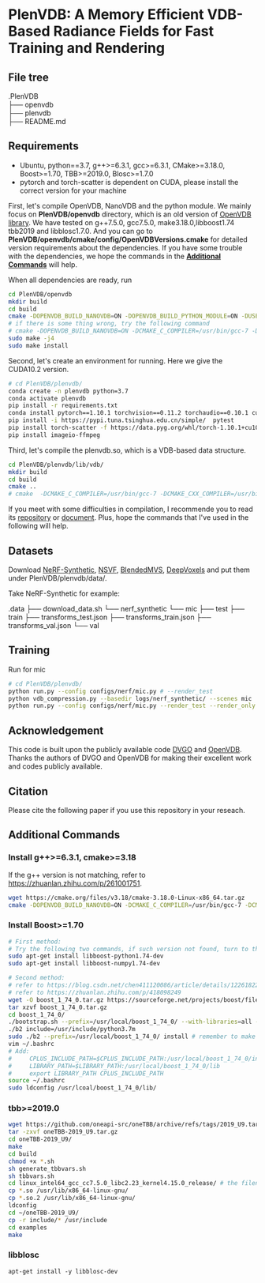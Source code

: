 # PlenVDB: A Memory Efficient VDB-Based Radiance Fields for Fast Training and Rendering



## File tree

.PlenVDB  
├── openvdb  
├── plenvdb  
├── README.md  

## Requirements

- Ubuntu, python==3.7, g++>=6.3.1, gcc>=6.3.1, CMake>=3.18.0, Boost>=1.70, TBB>=2019.0, Blosc>=1.7.0
- pytorch and torch-scatter is dependent on CUDA, please install the correct version for your machine

First, let's compile OpenVDB, NanoVDB and the python module. We mainly focus on **PlenVDB/openvdb** directory, which is an old version of [OpenVDB library](https://github.com/AcademySoftwareFoundation/openvdb). We have tested on g++7.5.0, gcc7.5.0, make3.18.0,libboost1.74 tbb2019 and libblosc1.7.0. And you can go to **PlenVDB/openvdb/cmake/config/OpenVDBVersions.cmake** for detailed version requirements about the dependencies. If you have some trouble with the dependencies, we hope the commands in the **[Additional Commands](#Additional-Commands)** will help.

When all dependencies are ready, run

```bash
cd PlenVDB/openvdb
mkdir build
cd build
cmake -DOPENVDB_BUILD_NANOVDB=ON -DOPENVDB_BUILD_PYTHON_MODULE=ON -DUSE_NUMPY=ON ..
# if there is some thing wrong, try the following command
# cmake -DOPENVDB_BUILD_NANOVDB=ON -DCMAKE_C_COMPILER=/usr/bin/gcc-7 -DCMAKE_CXX_COMPILER=/usr/bin/g++-7 -DOPENVDB_BUILD_PYTHON_MODULE=ON -DCMAKE_PREFIX_PATH=/usr/local/boost_1_74_0/ -DUSE_NUMPY=ON ..
sudo make -j4
sudo make install
```

Second, let's create an environment for running. Here we give the CUDA10.2 version.

```bash
# cd PlenVDB/plenvdb/
conda create -n plenvdb python=3.7
conda activate plenvdb
pip install -r requirements.txt
conda install pytorch==1.10.1 torchvision==0.11.2 torchaudio==0.10.1 cudatoolkit=10.2 -c pytorch
pip install -i https://pypi.tuna.tsinghua.edu.cn/simple/  pytest
pip install torch-scatter -f https://data.pyg.org/whl/torch-1.10.1+cu102.html
pip install imageio-ffmpeg
```

Third, let's compile the plenvdb.so, which is a VDB-based data structure.

```bash
cd PlenVDB/plenvdb/lib/vdb/
mkdir build
cd build
cmake ..
# cmake  -DCMAKE_C_COMPILER=/usr/bin/gcc-7 -DCMAKE_CXX_COMPILER=/usr/bin/g++-7 ..
```

If you meet with some difficulties in compilation, I recommende you to read its [repository](https://github.com/AcademySoftwareFoundation/openvdb) or [document](https://www.openvdb.org/documentation/doxygen/build.html). Plus, hope the commands that I've used in the following will help.

## Datasets

Download [NeRF-Synthetic](https://drive.google.com/drive/folders/128yBriW1IG_3NJ5Rp7APSTZsJqdJdfc1), [NSVF](https://dl.fbaipublicfiles.com/nsvf/dataset/Synthetic_NSVF.zip), [BlendedMVS](https://dl.fbaipublicfiles.com/nsvf/dataset/BlendedMVS.zip), [DeepVoxels](https://drive.google.com/open?id=1ScsRlnzy9Bd_n-xw83SP-0t548v63mPH) and put them under PlenVDB/plenvdb/data/.

Take NeRF-Synthetic for example:

.data
├── download_data.sh
└── nerf_synthetic
    └── mic
        ├── test
        ├── train
        ├── transforms_test.json
        ├── transforms_train.json
        ├── transforms_val.json
        └── val

## Training

Run for mic

```bash
# cd PlenVDB/plenvdb/
python run.py --config configs/nerf/mic.py # --render_test
python vdb_compression.py --basedir logs/nerf_synthetic/ --scenes mic
python run.py --config configs/nerf/mic.py --render_test --render_only --cps
```



## Acknowledgement

This code is built upon the publicly available code [DVGO](https://github.com/sunset1995/DirectVoxGO) and [OpenVDB](https://github.com/AcademySoftwareFoundation/openvdb). Thanks the authors of DVGO and OpenVDB for making their excellent work and codes publicly available.



## Citation

Please cite the following paper if you use this repository in your reseach.





## Additional Commands

### Install g++>=6.3.1, cmake>=3.18

If the g++ version is not matching, refer to https://zhuanlan.zhihu.com/p/261001751.
```bash
wget https://cmake.org/files/v3.18/cmake-3.18.0-Linux-x86_64.tar.gz
cmake -DOPENVDB_BUILD_NANOVDB=ON -DCMAKE_C_COMPILER=/usr/bin/gcc-7 -DCMAKE_CXX_COMPILER=/usr/bin/g++-7 ..
```

### Install Boost>=1.70
```bash
# First method:
# Try the following two commands, if such version not found, turn to the second method.
sudo apt-get install libboost-python1.74-dev
sudo apt-get install libboost-numpy1.74-dev

# Second method:
# refer to https://blog.csdn.net/chen411120086/article/details/122618226
# refer to https://zhuanlan.zhihu.com/p/418098249
wget -O boost_1_74_0.tar.gz https://sourceforge.net/projects/boost/files/boost/1.74.0/boost_1_74_0.tar.gz/download
tar xzvf boost_1_74_0.tar.gz
cd boost_1_74_0/
./bootstrap.sh --prefix=/usr/local/boost_1_74_0/ --with-libraries=all --with-python-version=3.7 --with-python=/usr/bin/python3.7 --with-python-root=/usr/lib/python3.7/
./b2 include=/usr/include/python3.7m
sudo ./b2 --prefix=/usr/local/boost_1_74_0/ install # remember to make sure that /usr/bin/python->/usr/bin/python3.7
vim ~/.bashrc
# Add:
#     CPLUS_INCLUDE_PATH=$CPLUS_INCLUDE_PATH:/usr/local/boost_1_74_0/include
#     LIBRARY_PATH=$LIBRARY_PATH:/usr/local/boost_1_74_0/lib
#     export LIBRARY_PATH CPLUS_INCLUDE_PATH
source ~/.bashrc
sudo ldconfig /usr/lcoal/boost_1_74_0/lib/
```

### tbb>=2019.0
```bash
wget https://github.com/oneapi-src/oneTBB/archive/refs/tags/2019_U9.tar.gz
tar -zxvf oneTBB-2019_U9.tar.gz
cd oneTBB-2019_U9/
make
cd build
chmod +x *.sh
sh generate_tbbvars.sh
sh tbbvars.sh
cd linux_intel64_gcc_cc7.5.0_libc2.23_kernel4.15.0_release/ # the filename might be different on yr machine
cp *.so /usr/lib/x86_64-linux-gnu/
cp *.so.2 /usr/lib/x86_64-linux-gnu/
ldconfig
cd ~/oneTBB-2019_U9/
cp -r include/* /usr/include
cd examples
make
```

### libblosc

```
apt-get install -y libblosc-dev
```